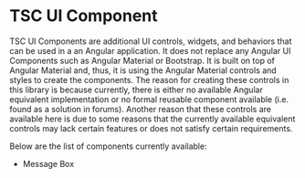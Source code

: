 # TSC UI Component

TSC UI Components are additional UI controls, widgets, and behaviors that can be used in a an Angular application. It does not replace any Angular UI Components such as Angular Material or Bootstrap. It is built on top of Angular Material and, thus, it is using the Angular Material controls and styles to create the components. The reason for creating these controls in this library is because currently, there is either no available Angular equivalent implementation or no formal reusable component available (i.e. found as a solution in forums). Another reason that these controls are available here is due to some reasons that the currently available equivalent controls may lack certain features or does not satisfy certain requirements.

Below are the list of components currently available:
* Message Box